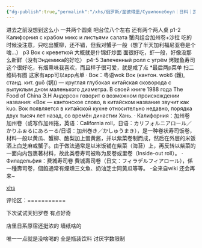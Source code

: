 ```yaml
---
{"dg-publish":true,"permalink":"/xhs/俄罗斯/圣彼得堡/Сушипокебоул｜日料｜瓦西里岛/","tags":["rednote","圣彼得堡"],"created":"2025-03-17T22:27:51.957+08:00","updated":"2025-03-20T22:46:14.491+08:00"}
---
```


 

进去之前没想到这么小 一共两个圆桌 吧台位八个左右 还有两个两人桌
p1-2 Калифорния с крабом микс и листьями
салата 蟹肉组合加州卷+沙拉 吃的时候没注意，只吃出蟹柳，还不错，但我对蟹子一般（想了半天加利福尼亚卷是个啥…）
p3 Вок с креветкой 大概就是什锦虾炒面 面很好吃，虾一般，好像没那么新鲜（没有Эндемика的好吃）
p4-5 Запеченный ролл с угрём 烤鳗鱼寿司 这个很好吃，有烟熏味我喜欢，而且样子很可爱，就是咸了点
*最后两p菜单 扫二维码有图 这家有app可以app点单
· Вок：粤语wok
Вок (кантон. wok6 (鑊), станд. кит. guō (锅)) — круглая глубокая китайская сковорода с выпуклым дном маленького диаметра. В своей книге 1988 года The Food of China Э.Н Андерсон говорит о возможном происхождении названия: «Вок — кантонское слово, в китайском название звучит как kuo. Вок появляется в китайской кухне относительно недавно, порядка двух тысяч лет назад, со времён династии Хань.
· Калифорния：加州卷
加州卷（或写作加州捲，英语：California roll，日语：カリフォルニアロール／かりふぉるにあろーる/日语：加州巻き／かしゅうまき），是一种卷状寿司饭卷，材料一般以黄瓜、蟹柳、酪梨加上蛋黄酱，并以紫菜卷制而成，然后在外层的米饭洒上白芝麻或蟹子。由于做法通常是以米饭铺在紫菜（海苔）上，再反转以紫菜的一面向内包裹著材料，故此类卷寿司被称为反卷或里卷（Inside-out roll）。
· Филадельфия：费城寿司卷
費城壽司卷（日文：フィラデルフィアロール），係一種壽司卷，個餡通常有煙燻三文魚、奶油芝士同黃瓜等等。
-全来自wiki
还会再来~

[xhs](https://www.xiaohongshu.com/explore/64122a310000000011013a22?xsec_token=ABYfAAZ2W_FQIbvFrvcmpu3nOWSveK-3jtKkeiyLgp2AY=&xsec_source=pc_user)

评论区：===========

下次试试天妇罗卷 有点好奇

店里日系原宿还挺浓的 墙纸啥的

唯一一点就是没啥喝的 全是瓶装饮料 讨厌字数限制